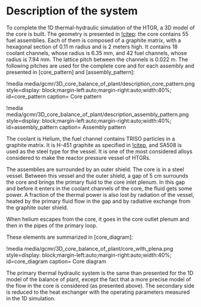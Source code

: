 # Description of the system


To complete the 1D thermal-hydraulic simulation of the HTGR, a 3D model of the core is built. The geometry is presented in [!citep](Duchnowski2022): the core contains 55 fuel assemblies. Each of them is composed of a graphite matrix, with a hexagonal section of 0.11 m radius and is 2 meters high. It contains 18 coolant channels, whose radius is 6.35 mm, and 42 fuel channels, whose radius is 7.94 mm. The lattice pitch between the channels is 0.022 m. The following pitches are used for the complete core and for each assembly and presented in [core_pattern] and [assembly_pattern]:

!media media/gcmr/3D_core_balance_of_plant/description_core_pattern.png
      style=display: block;margin-left:auto;margin-right:auto;width:40%;
      id=core_pattern
      caption= Core pattern

!media media/gcmr/3D_core_balance_of_plant/description_assembly_pattern.png
      style=display: block;margin-left:auto;margin-right:auto;width:40%;
      id=assembly_pattern
      caption= Assembly pattern

The coolant is Helium, the fuel channel contains TRISO particles in a graphite matrix. It is H-451 graphite as specified in [!citep](Duchnowski2022), and SA508 is used as the steel type for the vessel. It is one of the most considered alloys considered to make the reactor pressure vessel of HTGRs.

The assemblies are surrounded by an outer shield. The core is in a steel vessel. Between this vessel and the outer shield, a gap of 5 cm surrounds the core and brings the primary fluid to the core inlet plenum. In this gap and before it enters in the coolant channels of the core, the fluid gets some power. A fraction of the thermal power is also lost by radiation of the vessel, heated by the primary fluid flow in the gap and by radiative exchange from the graphite outer shield.

When helium escapes from the core, it goes in the core outlet plenum and then in the pipes of the primary loop.

These elements are summarized in [core_diagram]:

!media media/gcmr/3D_core_balance_of_plant/core_with_plena.png
      style=display: block;margin-left:auto;margin-right:auto;width:40%;
      id=core_diagram
      caption= Core diagram

The primary thermal hydraulic system is the same than presented for the 1D model of the balance of plant, except the fact that a more precise model of the flow in the core is considered (as presented above). The secondary side is reduced to the heat exchanger with the operating parameters measured in the 1D simulation.

